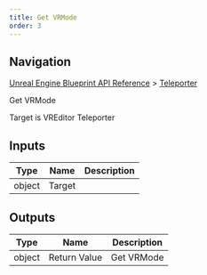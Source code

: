 ```yaml
---
title: Get VRMode
order: 3
---
```

## Navigation

[Unreal Engine Blueprint API Reference](https://dev.epicgames.com/documentation/en-us/unreal-engine/BlueprintAPI) > [Teleporter](https://dev.epicgames.com/documentation/en-us/unreal-engine/BlueprintAPI/Teleporter)

Get VRMode

Target is VREditor Teleporter

## Inputs

| Type | Name | Description |
| --- | --- | --- |
| object | Target |  |

## Outputs

| Type | Name | Description |
| --- | --- | --- |
| object | Return Value | Get VRMode |
